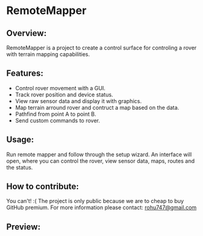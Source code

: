 # RemoteMapper

Overview:
-
RemoteMapper is a project to create a control surface for controling a rover with terrain mapping capabilities.

Features:
-
* Control rover movement with a GUI.
* Track rover position and device status.
* View raw sensor data and display it with graphics.
* Map terrain arround rover and contruct a map based on the data.
* Pathfind from point A to point B.
* Send custom commands to rover.

Usage:
-
Run remote mapper and follow through the setup wizard.
An interface will open, where you can control the rover, view sensor data, maps, routes and the status.

How to contribute:
-
You can't! :( The project is only public because we are to cheap to buy GitHub premium.
For more information please contact: rohu747@gmail.com

Preview:
-
